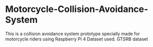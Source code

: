 # Motorcycle-Collision-Avoidance-System
This is a collision avoidance system prototype specially made for motorcycle riders using Raspberry Pi 4
Dataset used. GTSRB dataset
